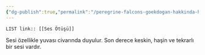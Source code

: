 ```yaml
---
{"dg-publish":true,"permalink":"/peregrine-falcons-goekdogan-hakkinda-hersey/peregrine-falcons-psikoloji-ve-oezellikleri/ses-oetuesue/"}
---
```


`LIST link:: [[Ses Ötüşü]] `

Sesi özellikle yuvası civarında duyulur. Son derece keskin, haşin ve tekrarlı bir sesi vardır.